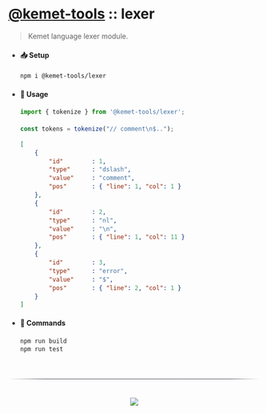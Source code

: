 <!----------------------------------- BEG ----------------------------------->
# [@kemet-tools](https://github.com/kemet-tools) :: lexer

> Kemet language lexer module.

- #### 📥 Setup

    ```Bash
    npm i @kemet-tools/lexer
    ```

- #### 🌟 Usage

    ```ts
    import { tokenize } from '@kemet-tools/lexer';

    const tokens = tokenize("// comment\n$..");
    ```

    ```json
    [
        {
            "id"        : 1,
            "type"      : "dslash",
            "value"     : "comment",
            "pos"       : { "line": 1, "col": 1 }
        },
        {
            "id"        : 2,
            "type"      : "nl",
            "value"     : "\n",
            "pos"       : { "line": 1, "col": 11 }
        },
        {
            "id"        : 3,
            "type"      : "error",
            "value"     : "$",
            "pos"       : { "line": 2, "col": 1 }
        }
    ]
    ```

- #### 🚀 Commands

    ```bash
    npm run build
    npm run test
    ```

<!--------------------------------------------------------------------------->



<!----------------------------------- END ----------------------------------->

<br>
<div align="center">
    <img src="https://raw.githubusercontent.com/kemet-zone/.github/refs/heads/main/assets/images/md/line.png" alt="line" style="display: block; margin-top:20px;margin-bottom:20px;width:500px;"/>
</div>

<br>
<div align="center">
    <a href="https://github.com/maysara-elshewehy">
        <img src="https://img.shields.io/badge/Made with ❤️ by-Maysara-orange"/>
    </a>
</div>

<!--------------------------------------------------------------------------->

